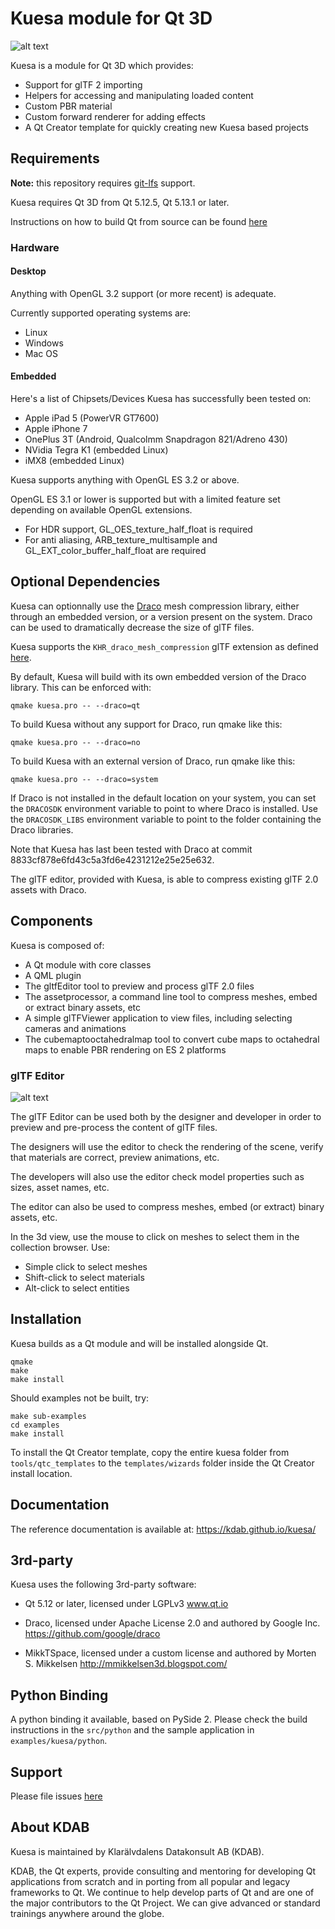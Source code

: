 # Kuesa module for Qt 3D

![alt text](https://github.com/KDAB/kuesa/blob/dev/examples/kuesa/assets/misc/kuesa_carscene.png)


Kuesa is a module for Qt 3D which provides:
* Support for glTF 2 importing
* Helpers for accessing and manipulating loaded content
* Custom PBR material
* Custom forward renderer for adding effects
* A Qt Creator template for quickly creating new Kuesa based projects

## Requirements

**Note:** this repository requires [git-lfs](https://git-lfs.github.com) support.

Kuesa requires Qt 3D from Qt 5.12.5, Qt 5.13.1 or later.

Instructions on how to build Qt from source can be found [here](https://wiki.qt.io/Building_Qt_5_from_Git)

### Hardware

#### Desktop

Anything with OpenGL 3.2 support (or more recent) is adequate.

Currently supported operating systems are:
* Linux
* Windows
* Mac OS

#### Embedded

Here's a list of Chipsets/Devices Kuesa has successfully been tested on:
* Apple iPad 5 (PowerVR GT7600)
* Apple iPhone 7
* OnePlus 3T (Android, Qualcolmm Snapdragon 821/Adreno 430)
* NVidia Tegra K1 (embedded Linux)
* iMX8 (embedded Linux)

Kuesa supports anything with OpenGL ES 3.2 or above.

OpenGL ES 3.1 or lower is supported but with a limited feature set depending on available OpenGL extensions.
* For HDR support, GL_OES_texture_half_float is required
* For anti aliasing, ARB_texture_multisample and GL_EXT_color_buffer_half_float are required

## Optional Dependencies

Kuesa can optionnally use the [Draco](https://github.com/google/draco) mesh compression library,
either through an embedded version, or a version present on the system.
Draco can be used to dramatically decrease the size of glTF files.

Kuesa supports the ``KHR_draco_mesh_compression`` glTF extension as defined [here](https://github.com/KhronosGroup/glTF/blob/master/extensions/2.0/Khronos/KHR_draco_mesh_compression/).

By default, Kuesa will build with its own embedded version of the Draco library.
This can be enforced with:

    qmake kuesa.pro -- --draco=qt

To build Kuesa without any support for Draco, run qmake like this:

    qmake kuesa.pro -- --draco=no

To build Kuesa with an external version of Draco, run qmake like this:

    qmake kuesa.pro -- --draco=system

If Draco is not installed in the default location on your system, you can
set the `DRACOSDK` environment variable to point to where Draco is installed.
Use the `DRACOSDK_LIBS` environment variable to point to the folder containing
the Draco libraries.

Note that Kuesa has last been tested with Draco at commit 8833cf878e6fd43c5a3fd6e4231212e25e25e632.

The glTF editor, provided with Kuesa, is able to compress existing glTF 2.0
assets with Draco.

## Components

Kuesa is composed of:
* A Qt module with core classes
* A QML plugin
* The gltfEditor tool to preview and process glTF 2.0 files
* The assetprocessor, a command line tool to compress meshes, embed or extract binary assets, etc
* A simple glTFViewer application to view files, including selecting cameras and animations
* The cubemaptooctahedralmap tool to convert cube maps to octahedral maps
  to enable PBR rendering on ES 2 platforms

### glTF Editor

![alt text](https://github.com/KDAB/kuesa/blob/dev/examples/kuesa/assets/misc/kuesa_ape.png)

The glTF Editor can be used both by the designer and developer in order
to preview and pre-process the content of glTF files.

The designers will use the editor to check the rendering of the scene,
verify that materials are correct, preview animations, etc.

The developers will also use the editor check model properties such as sizes,
asset names, etc.

The editor can also be used to compress meshes, embed (or extract) binary assets, etc.

In the 3d view, use the mouse to click on meshes to select them in the collection browser.
Use:
* Simple click to select meshes
* Shift-click to select materials
* Alt-click to select entities

## Installation

Kuesa builds as a Qt module and will be installed alongside Qt.

    qmake
    make
    make install

Should examples not be built, try:

    make sub-examples
    cd examples
    make install

To install the Qt Creator template, copy the entire kuesa folder
from ``tools/qtc_templates`` to the ``templates/wizards`` folder inside
the Qt Creator install location.

## Documentation

The reference documentation is available at: https://kdab.github.io/kuesa/

## 3rd-party
Kuesa uses the following 3rd-party software:
* Qt 5.12 or later, licensed under LGPLv3
www.qt.io

* Draco, licensed under Apache License 2.0 and authored by Google Inc.
https://github.com/google/draco

* MikkTSpace, licensed under a custom license and authored by Morten S. Mikkelsen
http://mmikkelsen3d.blogspot.com/

## Python Binding

A python binding it available, based on PySide 2. Please check the build instructions
in the ``src/python`` and the sample application in ``examples/kuesa/python``.

## Support

Please file issues [here](https://github.com/KDAB/Kuesa/issues)

## About KDAB

Kuesa is maintained by Klarälvdalens Datakonsult AB (KDAB).

KDAB, the Qt experts, provide consulting and mentoring for developing
Qt applications from scratch and in porting from all popular and legacy
frameworks to Qt. We continue to help develop parts of Qt and are one
of the major contributors to the Qt Project. We can give advanced or
standard trainings anywhere around the globe.

